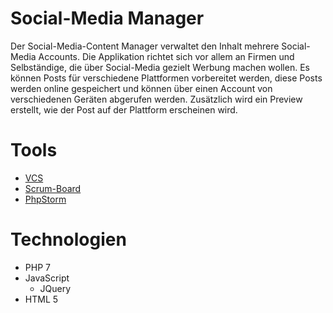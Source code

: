 # Social-Media Manager
Der Social-Media-Content Manager verwaltet den Inhalt mehrere Social-Media Accounts.
Die Applikation richtet sich vor allem an Firmen und Selbständige, die über Social-Media gezielt Werbung machen wollen.
Es können Posts für verschiedene Plattformen vorbereitet werden, diese Posts werden online gespeichert und können über einen Account von verschiedenen Geräten abgerufen werden.
Zusätzlich wird ein Preview erstellt, wie der Post auf der Plattform erscheinen wird.

# Tools
* [VCS](https://github.com/StarlordTheCoder/SocialMediaManager)
* [Scrum-Board](https://tree.taiga.io/project/starlordthecoder-socialmediamanager/backlog?epic=null)
* [PhpStorm](https://www.jetbrains.com/phpstorm/)

# Technologien
* PHP 7
* JavaScript
  * JQuery
* HTML 5
